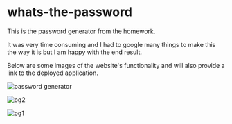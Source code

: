 # whats-the-password

This is the password generator from the homework.

It was very time consuming and I had to google many things to make this the way it is but I am happy with the end result.

Below are some images of the website's functionality and will also provide a link to the deployed application.

![password generator](https://user-images.githubusercontent.com/95057279/148169394-1370f2a3-6954-403b-875a-c743f95ccaa4.JPG)

![pg2](https://user-images.githubusercontent.com/95057279/148169584-a92882af-3f71-4444-b70c-f57c26f4f5c1.JPG)

![pg1](https://user-images.githubusercontent.com/95057279/148169494-a2d5b24c-3728-47a2-90f3-7f24587e81e2.JPG)

